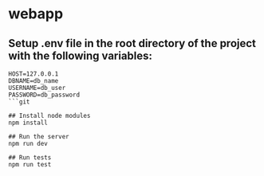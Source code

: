 # webapp 

## Setup .env file in the root directory of the project with the following variables: 


```
HOST=127.0.0.1
DBNAME=db_name
USERNAME=db_user
PASSWORD=db_password
```git 

## Install node modules
npm install

## Run the server
npm run dev

## Run tests
npm run test
